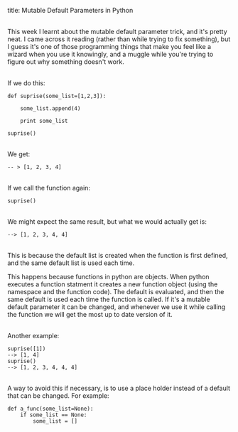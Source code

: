 title: Mutable Default Parameters in Python  




<br> This week I learnt about the mutable default parameter trick, and it's pretty neat. I came across it reading (rather than while trying to fix something), but I guess it's one of those programming things that make you feel like a wizard when you use it knowingly, and a muggle while you're trying to figure out why something doesn't work. 





<br>If we do this:  <br>





	def suprise(some_list=[1,2,3]):

		some_list.append(4)

		print some_list

	suprise()





<br> We get:   <br> 




	-- > [1, 2, 3, 4]



<br>If we call the function again: <br>


	suprise()


<br>We might expect the same result, but what we would actually get is:<br>


	--> [1, 2, 3, 4, 4]



<br>This is because the default list is created when the function is first defined, and the same default list is used each time.  

This happens because functions in python are objects.  When python executes a function statment it creates a new function object (using the namespace and the function code).  The default is evaluated, and then the same default is used each time the function is called.  If it's a mutable default parameter it can be changed, and whenever we use it while calling the function we will get the most up to date version of it. 

<br>Another example:<br>


	suprise([1])
	--> [1, 4]
	suprise()
	--> [1, 2, 3, 4, 4, 4]



<br>A way to avoid this if necessary, is to use a place holder instead of a default that can be changed.  For example:<br>


	def a_func(some_list=None):
		if some_list == None:
			some_list = []
